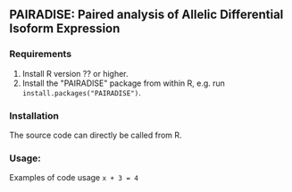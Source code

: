 ## PAIRADISE: Paired analysis of Allelic Differential Isoform Expression

### Requirements
1. Install R version ?? or higher.
2. Install the "PAIRADISE" package from within R, e.g. run ```install.packages("PAIRADISE")```.

### Installation
The source code can directly be called from R.

### Usage:
Examples of code usage
``` x + 3 = 4 ```
